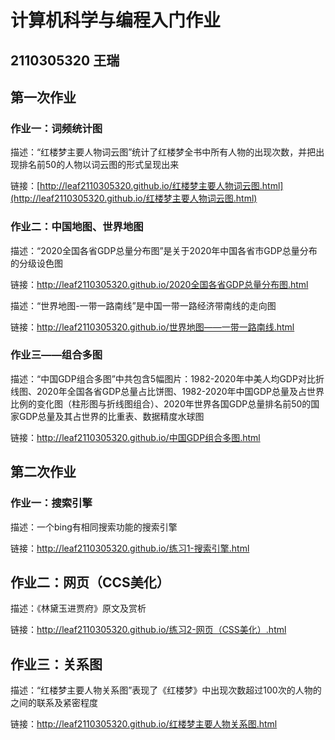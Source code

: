 # 计算机科学与编程入门作业
## 2110305320 王瑞
## 第一次作业
### 作业一：词频统计图
描述：“红楼梦主要人物词云图”统计了红楼梦全书中所有人物的出现次数，并把出现排名前50的人物以词云图的形式呈现出来

链接：[http://leaf2110305320.github.io/红楼梦主要人物词云图.html](http://leaf2110305320.github.io/红楼梦主要人物词云图.html) 
### 作业二：中国地图、世界地图
描述：“2020全国各省GDP总量分布图”是关于2020年中国各省市GDP总量分布的分级设色图

链接：http://leaf2110305320.github.io/2020全国各省GDP总量分布图.html 

描述：“世界地图-一带一路南线”是中国一带一路经济带南线的走向图

链接：http://leaf2110305320.github.io/世界地图——一带一路南线.html
### 作业三——组合多图
描述：“中国GDP组合多图”中共包含5幅图片：1982-2020年中美人均GDP对比折线图、2020年全国各省GDP总量占比饼图、1982-2020年中国GDP总量及占世界比例的变化图（柱形图与折线图组合）、2020年世界各国GDP总量排名前50的国家GDP总量及其占世界的比重表、数据精度水球图

链接：http://leaf2110305320.github.io/中国GDP组合多图.html 
## 第二次作业
### 作业一：搜索引擎
描述：一个bing有相同搜索功能的搜索引擎

链接：http://leaf2110305320.github.io/练习1-搜索引擎.html
## 作业二：网页（CCS美化）
描述：《林黛玉进贾府》原文及赏析

链接：http://leaf2110305320.github.io/练习2-网页（CSS美化）.html 
## 作业三：关系图
描述：“红楼梦主要人物关系图”表现了《红楼梦》中出现次数超过100次的人物的之间的联系及紧密程度

链接：http://leaf2110305320.github.io/红楼梦主要人物关系图.html 




